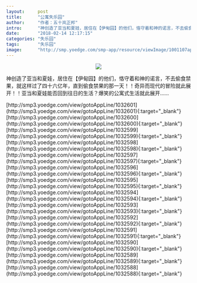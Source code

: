 ```yaml
---
layout:     post
title:      "公寓失乐园"
author:     "作者：五十岚正邦"
intro:      "神创造了亚当和夏娃，居住在【伊甸园】的他们，恪守着和神的诺言，不去偷食禁果，就这样过了四十六亿年，直到偷食禁果的那一天！！奇异而现代的冒险就此展开！！亚当和夏娃能否回到往日的生活？爆笑的公寓式生活就此展开……"
date:       "2018-02-14 12:17:15"
categories: "失乐园"
tags:       "失乐园"
image:      "http://smp.yoedge.com/smp-app/resource/viewImage/1001107appline.png"
---
```

<div style="text-align: center">
<p><img src="http://smp.yoedge.com/smp-app/resource/viewImage/1001107appline.png"/></p>
</div>
<p class="post-meta">
<span>神创造了亚当和夏娃，居住在【伊甸园】的他们，恪守着和神的诺言，不去偷食禁果，就这样过了四十六亿年，直到偷食禁果的那一天！！奇异而现代的冒险就此展开！！亚当和夏娃能否回到往日的生活？爆笑的公寓式生活就此展开……</span>
</p>
[http://smp3.yoedge.com/view/gotoAppLine/1032601](http://smp3.yoedge.com/view/gotoAppLine/1032601){:target="_blank"}
[http://smp3.yoedge.com/view/gotoAppLine/1032600](http://smp3.yoedge.com/view/gotoAppLine/1032600){:target="_blank"}
[http://smp3.yoedge.com/view/gotoAppLine/1032599](http://smp3.yoedge.com/view/gotoAppLine/1032599){:target="_blank"}
[http://smp3.yoedge.com/view/gotoAppLine/1032598](http://smp3.yoedge.com/view/gotoAppLine/1032598){:target="_blank"}
[http://smp3.yoedge.com/view/gotoAppLine/1032597](http://smp3.yoedge.com/view/gotoAppLine/1032597){:target="_blank"}
[http://smp3.yoedge.com/view/gotoAppLine/1032596](http://smp3.yoedge.com/view/gotoAppLine/1032596){:target="_blank"}
[http://smp3.yoedge.com/view/gotoAppLine/1032595](http://smp3.yoedge.com/view/gotoAppLine/1032595){:target="_blank"}
[http://smp3.yoedge.com/view/gotoAppLine/1032594](http://smp3.yoedge.com/view/gotoAppLine/1032594){:target="_blank"}
[http://smp3.yoedge.com/view/gotoAppLine/1032593](http://smp3.yoedge.com/view/gotoAppLine/1032593){:target="_blank"}
[http://smp3.yoedge.com/view/gotoAppLine/1032592](http://smp3.yoedge.com/view/gotoAppLine/1032592){:target="_blank"}
[http://smp3.yoedge.com/view/gotoAppLine/1032591](http://smp3.yoedge.com/view/gotoAppLine/1032591){:target="_blank"}
[http://smp3.yoedge.com/view/gotoAppLine/1032590](http://smp3.yoedge.com/view/gotoAppLine/1032590){:target="_blank"}
[http://smp3.yoedge.com/view/gotoAppLine/1032589](http://smp3.yoedge.com/view/gotoAppLine/1032589){:target="_blank"}
[http://smp3.yoedge.com/view/gotoAppLine/1032588](http://smp3.yoedge.com/view/gotoAppLine/1032588){:target="_blank"}


